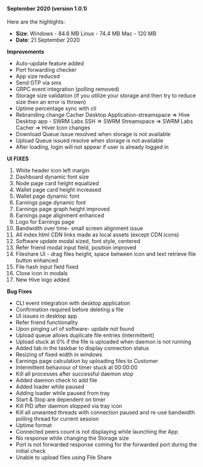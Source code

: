 
#### September 2020 (version 1.0.1)

Here are the highlights:

* **Size**: 
   Windows - 84.6 MB
   Linux - 74.4 MB
   Mac -  120 MB
* **Date**: 21 September 2020

**Improvements**

* Auto-update feature added
* Port forwarding checker
* App size reduced
* Send OTP via sms
* GRPC event integration (polling removed)
* Storage size validation (if you utilize your storage and then try to reduce size then an error is thrown)
* Uptime percentage sync with cli
* Rebranding change
    Cacher Desktop Application-streamspace => Hive Desktop app - SWRM Labs
    SSH => SWRM
    Streamspace => SWRM Labs
    Cacher => Hiver
    Icon changes
* Download Queue issue resolved when storage is not available
* Upload Queue issued resolve when storage is not available
* After loading, login will not appear if user is already logged in

**UI FIXES**
1. White header icon left margin
2. Dashboard dynamic font size
3. Node page card height equalized
4. Wallet page card height increased
5. Wallet page dynamic font
6. Earnings page dynamic font
7. Earnings page graph height improved
8. Earnings page alignment enhanced
9. Logo for Earnings page
10. Bandwidth over time- small screen alignment issue
11. All index.html CDN links made as local assets (except CDN icons)
12. Software update modal sized, font style, centered
13. Refer friend modal input field, position improved
14. Fileshare UI - drag files height, space between icon and text retrieve file button enhanced
15. File hash input field fixed
16. Close icon in modals
17. New Hive logo added


**Bug Fixes**

* CLI event integration with desktop application
* Confirmation required before deleting a file
* UI issues in desktop app
* Refer friend functionality
* Upon pinging url of software- update not found
* Upload queue allows duplicate file entries (intermittent)
* Upload stuck at 0% if the file is uploaded when daemon is not running
* Added tab in the taskbar to display connection status
* Resizing of fixed width in windows 
* Earnings page calculation by uploading files to Customer 
* Intermittent behaviour of timer stuck at 00:00:00 
* Kill all processes after successful daemon stop 
* Added daemon check to add file
* Added loader while paused
* Adding loader while paused from tray
* Start & Stop are dependent on timer 
* Kill PID after daemon stopped via tray icon
* Kill all unwanted threads with connection paused and re-use bandwidth polling thread for current session
* Uptime format
* Connected peers count is not displaying while launching the App
* No response while changing the Storage size
* Port is not forwarded response coming for the forwarded port during the initial check
* Unable to upload files using File Share
